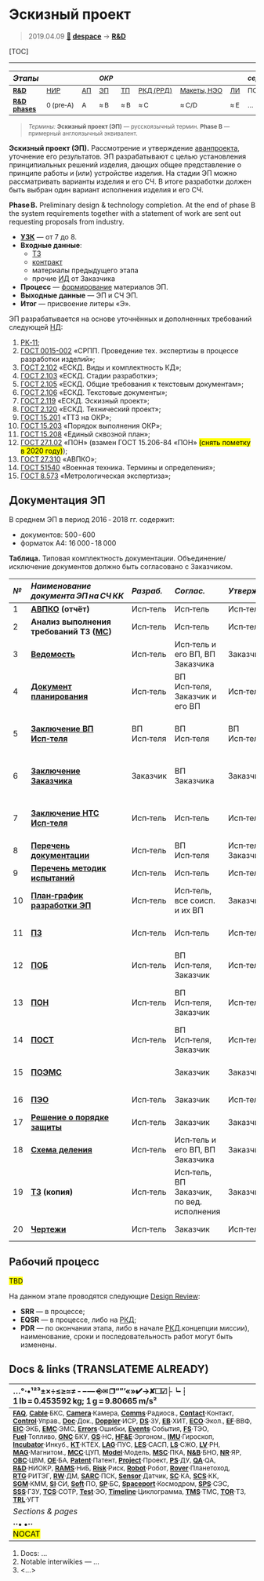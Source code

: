 # Эскизный проект
> 2019.04.09 **[🚀](../index/index.md) [despace](index.md)** → **[R&D](rnd.md)**

[TOC]

---

|*Этапы*||| <small>*ОКР*</small> ||||| <small>*серийное пр‑во:*</small> ||
|:--|:--|:--|:--|:--|:--|:--|:--|:--|:--|
|<small>**[R&D](rnd.md)**</small> | <small>[НИР](rnd_0.md)</small> | <small>[АП](rnd_ap.md)</small> | <small>[ЭП](rnd_ep.md)</small> | <small>[ТП](rnd_tp.md)</small> | <small>[РКД (РРД)](rnd_rkd.md)</small> | <small>[Макеты, НЭО](rnd_neo.md)</small> | <small>[ЛИ](rnd_e.md)</small> | <small>ПСП → СП → ПЭ</small> | <small>Вывод</small> |
|<small>**[R&D phases](rnd.md)**</small> | <small>0 (pre‑A)</small> | <small>A</small> | <small>≈ B</small> | <small>≈ B</small> | <small>≈ C</small> | <small>≈ C/D</small> | <small>≈ E</small> | <small>…</small> | <small>F</small> | 

> <small>*Термины:* **Эскизный проект (ЭП)** — русскоязычный термин. **Phase B** — примерный англоязычный эквивалент.</small>

**Эскизный проект (ЭП).** Рассмотрение и утверждение [аванпроекта](rnd_ap.md), уточнение его результатов. ЭП разрабатывают с целью установления принципиальных решений изделия, дающих общее представление о принципе работы и (или) устройстве изделия. На стадии ЭП можно рассматривать варианты изделия и его СЧ. В итоге разработки должен быть выбран один вариант исполнения изделия и его СЧ.

**Phase B.** Preliminary design & technology completion. At the end of phase B the system requirements together with a statement of work are sent out requesting proposals from industry.

   - **[УЗК](cml.md)** — от 7 до 8.
   - **Входные данные**:
      - [ТЗ](tor.md)
      - [контракт](contract.md)
      - материалы предыдущего этапа
      - прочие [ИД](init_data.md) от Заказчика
   - **Процесс** — [формирование](dont_panic.md#Словоблудие) материалов ЭП.
   - **Выходные данные** — ЭП и СЧ ЭП.
   - **Итог** — присвоение литеры «Э».

ЭП разрабатывается на основе уточнённых и дополненных требований следующей [НД](doc.md):

   1. [РК‑11](const_rk11.md);
   1. [ГОСТ 0015-002](гост_00152.md) «СРПП. Проведение тех. экспертизы в процессе разработки изделий»;
   1. [ГОСТ 2.102](гост_2_102.md) «ЕСКД. Виды и комплектность КД»;
   1. [ГОСТ 2.103](гост_2_103.md) «ЕСКД. Стадии разработки»;
   1. [ГОСТ 2.105](гост_2_105.md) «ЕСКД. Общие требования к текстовым документам»;
   1. [ГОСТ 2.106](гост_2_106.md) «ЕСКД. Текстовые документы»;
   1. [ГОСТ 2.119](гост_2_119.md) «ЕСКД. Эскизный проект»;
   1. [ГОСТ 2.120](гост_2_120.md) «ЕСКД. Технический проект»;
   1. [ГОСТ 15.201](гост_15_201.md) «ТТЗ на ОКР»;
   1. [ГОСТ 15.203](гост_15_203.md) «Порядок выполнения ОКР»;
   1. [ГОСТ 15.208](гост_15_208.md) «Единый сквозной план»;
   1. [ГОСТ 27.1.02](гост_27_1_02.md) «ПОН» (взамен ГОСТ 15.206-84 «ПОН» <mark>(снять пометку в 2020 году)</mark>);
   1. [ГОСТ 27.310](гост_27_310.md) «АВПКО»;
   1. [ГОСТ 51540](гост_51540.md) «Военная техника. Термины и определения»;
   1. [ГОСТ 8.573](гост_8_573.md) «Метрологическая экспертиза»;



<p style="page-break-after:always"> </p>

## Документация ЭП
В среднем ЭП в период 2016 - 2018 гг. содержит:

   - документов: 500 ‑ 600
   - форматок A4: 16 000 ‑ 18 000

**Таблица.** Типовая комплектность документации. Объединение/исключение документов должно быть согласовано с Заказчиком.

<small>

|*№*|*Наименование документа ЭП на СЧ КК*|*Разраб.*|*Соглас.*|*Утвержд.*|*Примечание*|*Основание*|
|:--|:--|:--|:--|:--|:--|:--|
|1 |**[АВПКО](fmenca.md) (отчёт)** | Исп‑тель | Исп‑тель | Исп‑тель | | РК‑11 п.3.1.6 |
|2 |**Анализ выполнения требований ТЗ ([МС](matrix_compl.md))** | Исп‑тель | Исп‑тель | Исп‑тель | Может быть прилож. к ПЗ | РК‑11 п.3.1.5 |
|3 |**[Ведомость](lordsac.md)** | Исп‑тель | Исп‑тель и его ВП, ВП Заказчика | Заказчик | | ГОСТ 15.203 т.А.2 п.5 |
|4 |**[Документ планирования](plan.md)** | Исп‑тель | ВП Исп‑теля, Заказчик и его ВП | Исп‑тель | Единый сквозной план | ГОСТ 15.203 т.А.2 п.3 |
|5 |**[Заключение ВП Исп‑теля](report_rndc.md)** | ВП Исп‑теля | ВП Исп‑теля | ВП Исп‑теля | Для соисполнителя. В ТЗ не задаётся | |
|6 |**[Заключение Заказчика](report_rndc.md)** | Заказчик | ВП Заказчика | Заказчик | Для соисполнителя. В ТЗ не задаётся | |
|7 |**[Заключение НТС Исп‑теля](report_rndc.md)** | Исп‑тель | Исп‑тель | Исп‑тель | Для соисполнителя. В ТЗ не задаётся | |
|8 |**[Перечень документации](list_doc.md)** | Исп‑тель | ВП Исп‑теля | Исп‑тель, Заказчик | | ГОСТ 15.203 т.А.2 п.15 |
|9 |**[Перечень методик испытаний](list_tp.md)** | Исп‑тель | Исп‑тель | Исп‑тель | | РК‑11 п.3.1.5 |
|10 |**[План‑график разработки ЭП](plan.md)**| Исп‑тель | Исп‑тель, все соисп. и их ВП | Заказчик | Он же «План совместных работ» | ГОСТ 15.203 п.4.3.6 |
|11 |**[ПЗ](report.md)** | Исп‑тель | Исп‑тель | Исп‑тель | Включая [Отчёт о патентных исследованиях](report_pi.md) | ГОСТ 2.119 |
|12 |**[ПОБ](rams.md)** | Исп‑тель | ВП Исп‑теля, Заказчик | Исп‑тель | | РК‑11 п.3.1.5 |
|13 |**[ПОН](rams.md)** | Исп‑тель | ВП Исп‑теля, Заказчик | Исп‑тель | Вкл. расчёт рад.стойкости (ГОСТ 20.39.302) | ГОСТ 15.203 т.А.2 п.7, РК‑11 п.3.1.5 |
|14 |**[ПОСТ](rams.md)** | Исп‑тель | ВП Исп‑теля, Заказчик | Исп‑тель | Может быть прилож. к ПОН | ГОСТ 15.203 т.А.2 п.7, РК‑11 п.3.1.5 |
|15 |**[ПОЭМС](eccap.md)** | | Заказчик | Заказчик | При наличии требования в ТЗ | [ГОСТ 56531](гост_56531.md) |
|16 |**[ПЭО](ermap.md)** | Исп‑тель | Заказчик | Исп‑тель | | ГОСТ 15.203 т.А.2 п.8, РК‑11 п.3.1.5 |
|17 |**[Решение о порядке защиты](review_proc_decree.md)** |Исп‑тель |Заказчик |Заказчик | | [ГОСТ 15.203](гост_15_203.md) п.5.2.8 |
|18 |**[Схема деления](wbs.md)** | Исп‑тель | Исп‑тель и его ВП, ВП Заказчика | Заказчик | | РК‑11 п.3.1.7/1.12.5, ГОСТ 2.902 т.1 |
|19 |**[ТЗ](tor.md) (копия)** | Исп‑тель | Исп‑тель, ВП Заказчик, по вед. исполнения | Заказчик | | ГОСТ 15.203 т.А.2 п.1 |
|20 |**[Чертежи](draft_model.md)** | Исп‑тель | Заказчик | Исп‑тель | Могут быть прилож. к ПЗ | РК‑11 п.3.1.5 |

</small>



<p style="page-break-after:always"> </p>

## Рабочий процесс
<mark>TBD</mark>

На данном этапе проводятся следующие [Design Review](design_review.md):

   - **SRR** — в процессе;
   - **EQSR** — в процессе, либо на [РКД](ркд.md);
   - **PDR** — по окончании этапа, либо в начале [РКД](ркд.md).концепции миссии), наименование, сроки и последовательность работ могут быть изменены.



<p style="page-break-after:always"> </p>

## Docs & links (TRANSLATEME ALREADY)
|…°·•¹²³±×÷≤≥≈≠ ‑ −— ⎆✉ ❐“”’«»✔→✘☐☑├┕┆ 1 lb = 0.453592 kg; 1 g = 9.80665 m/s²|
|:--|
|<small>**[FAQ](faq.md)**, **[Cable](cable.md)**·БКС, **[Camera](camera.md)**·Камера, **[Comms](comms.md)**·Радиосв., **[Contact](contact.md)**·Контакт, **[Control](control.md)**·Управ., **[Doc](doc.md)**·Док., **[Doppler](doppler.md)**·ИСР, **[DS](ds.md)**·ЗУ, **[EB](eb.md)**·ХИТ, **[ECO](ecology.md)**·Экол., **[EF](ef.md)**·ВВФ, **[ElC](elc.md)**·ЭКБ, **[EMC](emc.md)**·ЭМС, **[Errors](error.md)**·Ошибки, **[Events](event.md)**·События, **[FS](fs.md)**·ТЭО, **[Fuel](fuel.md)**·Топливо, **[GNC](gnc.md)**·БКУ, **[GS](scs.md)**·НС, **[HF&E](hfe.md)**·Эргоном., **[IMU](imu.md)**·Гироскоп, **[Incubator](incubator.md)**·Инкуб., **[KT](kt.md)**·КТЕХ, **[LAG](lag.md)**·ПУC, **[LES](les.md)**·САСП, **[LS](ls.md)**·СЖО, **[LV](lv.md)**·РН, **[MAG](mag.md)**·Магнитом., **[MCC](mcc.md)**·ЦУП, **[Model](model.md)**·Модель, **[MSC](sc.md)**·ПКА, **[N&B](nnb.md)**·БНО, **[NR](nr.md)**·ЯР, **[OBC](obc.md)**·ЦВМ, **[OE](oe.md)**·БА, **[Patent](патент.md)**·Патент, **[Project](project.md)**·Проект, **[PS](ps.md)**·ДУ, **[QA](quality.md)**·QA, **[R&D](rnd.md)**·НИОКР, **[RAMS](rams.md)**·НиБ, **[Risk](risk.md)**·Риск, **[Robot](robotics.md)**·Робот, **[Rover](rover.md)**·Планетоход, **[RTG](rtg.md)**·РИТЭГ, **[RW](rw.md)**·ДМ, **[SARC](sarc.md)**·ПСК, **[Sensor](sensor.md)**·Датчик, **[SC](sc.md)**·КА, **[SCS](scs.md)**·КК, **[SGM](sgm.md)**·КММ, **[SI](si.md)**·СИ, **[Soft](soft.md)**·ПО, **[SP](sp.md)**·БС, **[Spaceport](spaceport.md)**·Космодром, **[SPS](sps.md)**·СЭС, **[SSS](sss.md)**·ГЗУ, **[TCS](tcs.md)**·СОТР, **[Test](test.md)**·ЭО, **[Timeline](timeline.md)**·Циклограмма, **[TMS](tms.md)**·ТМС, **[TOR](tor.md)**·ТЗ, **[TRL](trl.md)**·УГТ</small>|
|*Sections & pages*|
|**··• [](.md) •··**<br> <mark>NOCAT</mark> |

   1. Docs: …
   1. Notable interwikies — …
   1. <…>
